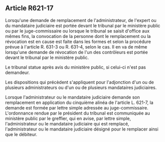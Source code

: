 Article R621-17
----
Lorsqu'une demande de remplacement de l'administrateur, de l'expert ou du
mandataire judiciaire est portée devant le tribunal par le ministère public ou
par le juge-commissaire ou lorsque le tribunal se saisit d'office aux mêmes
fins, la convocation de la personne dont le remplacement ou la révocation est en
cause est faite dans les formes et selon la procédure prévue à l'article R.
631-3 ou R. 631-4, selon le cas. Il en va de même lorsqu'une demande de
révocation de l'un des contrôleurs est portée devant le tribunal par le
ministère public.

Le tribunal statue après avis du ministère public, si celui-ci n'est pas
demandeur.

Les dispositions qui précèdent s'appliquent pour l'adjonction d'un ou de
plusieurs administrateurs ou d'un ou de plusieurs mandataires judiciaires.

Lorsque l'administrateur ou le mandataire judiciaire demande son remplacement en
application du cinquième alinéa de l'article L. 621-7, la demande est formée par
lettre simple adressée au juge-commissaire. L'ordonnance rendue par le président
du tribunal est communiquée au ministère public par le greffier, qui en avise,
par lettre simple, l'administrateur ou le mandataire judiciaire qui est
remplacé, l'administrateur ou le mandataire judiciaire désigné pour le remplacer
ainsi que le débiteur.

